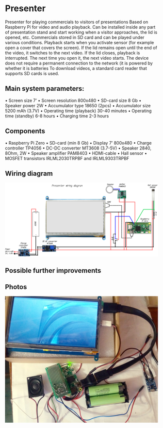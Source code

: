 # Presenter
Presenter for playing commercials to visitors of presentations Based on Raspberry Pi for video and audio playback. Can be installed inside any part of presentation stand and start working when a visitor approaches, the lid is opened, etc.
Commercials stored in SD card and can be played under various conditions. Playback starts when you activate sensor (for example open a cover that covers the screen). If the lid remains open until the end of the video, it switches to the next video. If the lid closes, playback is interrupted. The next time you open it, the next video starts.
The device does not require a permanent connection to the network (it is powered by whether it is batteries
To download videos, a standard card reader that supports SD cards is used.

## Main system parameters:
•	Screen size			7’
•	Screen resolution		800x480
•	SD-card size			8 Gb
•	Speaker power 		2W
•	Accumulator type		18650 (2pcs)
•	Accumulator size 		5200 mAh (3.7V)
•	Operating time (playback)	30-40 minutes
•	Operating time (standby)	6-8 hours
•	Charging time			2-3 hours 

## Components
•	Raspberry Pi Zero
•	SD-card (min 8 Gb)
•	Display 7’ 800x480
•	Charge controller TP4056
•	DC-DC converter MT3608 (3.7-5V)
•	Speaker 2840, 8Ohm, 2W
•	Speaker amplifier PAM8403
•	HDMI-cable
•	Hall sensor
•	MOSFET transistors IRLML2030TRPBF and IRLML9303TRPBF

## Wiring diagram
![Presenter wiring diagram](https://github.com/Brabn/Presenter/blob/main/Wiring_diagram/Presenter.Wiring_diagram.png)

## Possible further improvements

## Photos
![Presenter assembly](https://github.com/Brabn/Presenter/blob/main/Photo/Presenter_assembly.jpg)
